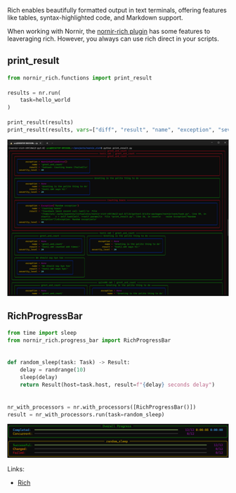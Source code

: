 
Rich enables beautifully formatted output in text terminals, offering features like tables, syntax-highlighted code, and Markdown support.

When working with Nornir, the [nornir-rich plugin](https://github.com/InfrastructureAsCode-ch/nornir_rich/blob/develop/docs/imgs/progressbar.png) has some features to leaveraging rich. However, you always can use rich direct in your scripts.


## print_result

```python
from nornir_rich.functions import print_result

results = nr.run(
    task=hello_world
)

print_result(results)
print_result(results, vars=["diff", "result", "name", "exception", "severity_level"])

```

![print result](img/print_result.png)


## RichProgressBar

```python
from time import sleep
from nornir_rich.progress_bar import RichProgressBar


def random_sleep(task: Task) -> Result:
    delay = randrange(10)
    sleep(delay)
    return Result(host=task.host, result=f"{delay} seconds delay")


nr_with_processors = nr.with_processors([RichProgressBar()])
result = nr_with_processors.run(task=random_sleep)
```

![progressbar](img/progressbar.png)

Links:

- [Rich](https://rich.readthedocs.io/)
